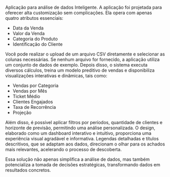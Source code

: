 Aplicação para análise de dados Inteligente.
A aplicação foi projetada para oferecer alta customização sem complicações.
Ela opera com apenas quatro atributos essenciais:
- Data da Venda 
- Valor da Venda
- Categoria do Produto
- Identificação do Cliente

Você pode realizar o upload de um arquivo CSV diretamente e selecionar as colunas necessárias.
Se nenhum arquivo for fornecido, a aplicação utiliza um conjunto de dados de exemplo.
Depois disso, o sistema executa diversos cálculos, treina um modelo preditivo de vendas
e disponibiliza visualizações interativas e dinâmicas, tais como:
- Vendas por Categoria
- Vendas por Mês
- Ticket Médio
- Clientes Engajados
- Taxa de Recorrência
- Projeção

Além disso, é possível aplicar filtros por períodos, quantidade de clientes e horizonte de previsão, permitindo uma análise personalizada. 
O design, elaborado como um dashboard interativo e intuitivo, proporciona uma experiência visual agradável e informativa.
Legendas detalhadas e títulos descritivos, que se adaptam aos dados, direcionam o olhar para os achados mais relevantes, acelerando o processo de descoberta.

Essa solução não apenas simplifica a análise de dados, mas também potencializa a tomada de decisões estratégicas, transformando dados em resultados concretos.


